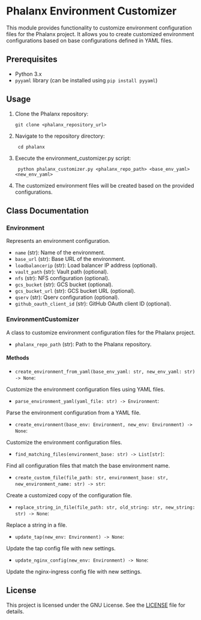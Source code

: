 # Phalanx Environment Customizer

This module provides functionality to customize environment configuration files for the Phalanx project. It allows you to create customized environment configurations based on base configurations defined in YAML files.

## Prerequisites

- Python 3.x
- `pyyaml` library (can be installed using `pip install pyyaml`)

## Usage

1. Clone the Phalanx repository:
   ```
   git clone <phalanx_repository_url>
   ```
2. Navigate to the repository directory:

        cd phalanx

4. Execute the environment_customizer.py script:

        python phalanx_customizer.py <phalanx_repo_path> <base_env_yaml> <new_env_yaml>


4. The customized environment files will be created based on the provided configurations.

## Class Documentation

### Environment

Represents an environment configuration.

- `name` (str): Name of the environment.
- `base_url` (str): Base URL of the environment.
- `loadbalancerip` (str): Load balancer IP address (optional).
- `vault_path` (str): Vault path (optional).
- `nfs` (str): NFS configuration (optional).
- `gcs_bucket` (str): GCS bucket (optional).
- `gcs_bucket_url` (str): GCS bucket URL (optional).
- `qserv` (str): Qserv configuration (optional).
- `github_oauth_client_id` (str): GitHub OAuth client ID (optional).

### EnvironmentCustomizer

A class to customize environment configuration files for the Phalanx project.

- `phalanx_repo_path` (str): Path to the Phalanx repository.

#### Methods

- `create_environment_from_yaml(base_env_yaml: str, new_env_yaml: str) -> None`:

Customize the environment configuration files using YAML files.

- `parse_environment_yaml(yaml_file: str) -> Environment`:

Parse the environment configuration from a YAML file.

- `create_environment(base_env: Environment, new_env: Environment) -> None`:

Customize the environment configuration files.

- `find_matching_files(environment_base: str) -> List[str]`:

Find all configuration files that match the base environment name.

- `create_custom_file(file_path: str, environment_base: str, new_environment_name: str) -> str`:

Create a customized copy of the configuration file.

- `replace_string_in_file(file_path: str, old_string: str, new_string: str) -> None`:

Replace a string in a file.

- `update_tap(new_env: Environment) -> None`:

Update the tap config file with new settings.

- `update_nginx_config(new_env: Environment) -> None`:

Update the nginx-ingress config file with new settings.

## License

This project is licensed under the GNU License. See the [LICENSE](LICENSE) file for details.
